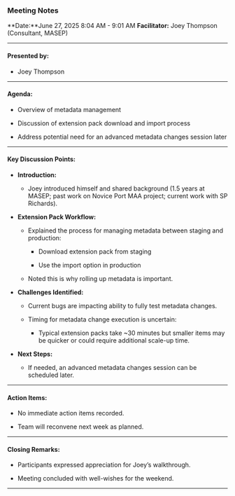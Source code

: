 ### **Meeting Notes**

**Date:**June 27, 2025 8:04 AM - 9:01 AM
**Facilitator:** Joey Thompson (Consultant, MASEP)

---

#### **Presented by:**

- Joey Thompson

---

#### **Agenda:**

- Overview of metadata management
    
- Discussion of extension pack download and import process
    
- Address potential need for an advanced metadata changes session later
    

---

#### **Key Discussion Points:**

- **Introduction:**
    
    - Joey introduced himself and shared background (1.5 years at MASEP; past work on Novice Port MAA project; current work with SP Richards).
        
- **Extension Pack Workflow:**
    
    - Explained the process for managing metadata between staging and production:
        
        - Download extension pack from staging
            
        - Use the import option in production
            
    - Noted this is why rolling up metadata is important.
        
- **Challenges Identified:**
    
    - Current bugs are impacting ability to fully test metadata changes.
        
    - Timing for metadata change execution is uncertain:
        
        - Typical extension packs take ~30 minutes but smaller items may be quicker or could require additional scale-up time.
            
- **Next Steps:**
    
    - If needed, an advanced metadata changes session can be scheduled later.
        

---

#### **Action Items:**

- No immediate action items recorded.
    
- Team will reconvene next week as planned.
    

---

#### **Closing Remarks:**

- Participants expressed appreciation for Joey’s walkthrough.
    
- Meeting concluded with well-wishes for the weekend.
    

---
